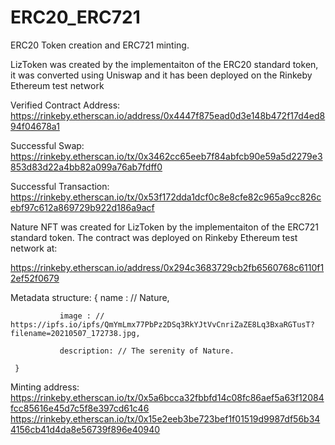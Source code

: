 # ERC20_ERC721
 ERC20 Token creation and ERC721 minting.


LizToken was created by the implementaiton of the ERC20 standard token, it was converted using Uniswap and it has been deployed on the Rinkeby Ethereum test network

Verified Contract Address:
https://rinkeby.etherscan.io/address/0x4447f875ead0d3e148b472f17d4ed894f04678a1

Successful Swap:
https://rinkeby.etherscan.io/tx/0x3462cc65eeb7f84abfcb90e59a5d2279e3853d83d22a4bb82a099a76ab7fdff0

Successful Transaction:
https://rinkeby.etherscan.io/tx/0x53f172dda1dcf0c8e8cfe82c965a9cc826cebf97c612a869729b922d186a9acf


Nature NFT was created for LizToken by the implementaiton of the ERC721 standard token. The contract was deployed on Rinkeby Ethereum test network at:

https://rinkeby.etherscan.io/address/0x294c3683729cb2fb6560768c6110f12ef52f0679

Metadata structure: {
               name : // Nature,

               image : // https://ipfs.io/ipfs/QmYmLmx77PbPz2DSq3RkYJtVvCnriZaZE8Lq3BxaRGTusT?filename=20210507_172738.jpg,

               description: // The serenity of Nature.

     }

Minting address:
https://rinkeby.etherscan.io/tx/0x5a6bcca32fbbfd14c08fc86aef5a63f12084fcc85616e45d7c5f8e397cd61c46
https://rinkeby.etherscan.io/tx/0x15e2eeb3be723bef1f01519d9987df56b344156cb41d4da8e56739f896e40940     
 
